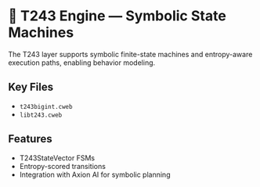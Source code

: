 # 🔺 T243 Engine — Symbolic State Machines

The T243 layer supports symbolic finite-state machines and entropy-aware execution paths, enabling behavior modeling.

## Key Files
- `t243bigint.cweb`
- `libt243.cweb`

## Features
- T243StateVector FSMs
- Entropy-scored transitions
- Integration with Axion AI for symbolic planning
